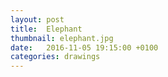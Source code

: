 ```yaml
---
layout: post
title:  Elephant
thumbnail: elephant.jpg
date:   2016-11-05 19:15:00 +0100
categories: drawings
---
```

